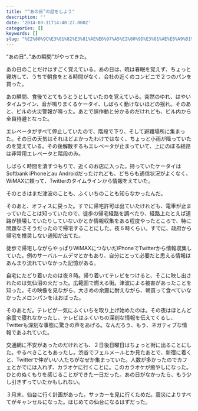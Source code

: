 ```yaml
---
title: "“あの日”の話をしよう"
description: ''
date: '2014-03-11T14:40:27.000Z'
categories: []
keywords: []
slug: "%E2%80%9C%E3%81%82%E3%81%AE%E6%97%A5%E2%80%9D%E3%81%AE%E8%A9%B1%E3%82%92%E3%81%97%E3%82%88%E3%81%86"
---
```

“あの日”、”あの瞬間”がやってきた。

あの日のことだけはすごく覚えている。あの日は、暁は春眠を覚えず、ちょっと寝坊して、うちで朝食をとる時間がなく、会社の近くのコンビニで２つのパンを買った。

あの瞬間、食後でとてもうとうとしていたのを覚えている。突然のゆれ、はやいタイムライン、音が鳴りまくるケータイ、しばらく動けないほどの揺れ。そのあと、ビルの火災警報が鳴った。あとで誤作動と分かるのだけれども、ビル内から全員待避となった。

エレベータがすべて停止していたので、階段で下り、そして避難場所に集まった。その日の天気はそれほどよかったわけではなく、ちょっと小雨が降っていたのを覚えている。その後解散するもエレベータが止まっていて、上にのぼる経路は非常用エレベータと階段のみ。

しばらく時間を潰すつもりで、近くのお店に入った。持っていたケータイはSoftbank iPhoneとau Androidだったけれども、どちらも通信状況がよくなく、WiMAXに頼って、Twitterのタイムラインから情報をえていた。

そのときはまだ津波のことも、ふくいちのことも知らなかったんだ。

そのあと、オフィスに戻った。すでに帰宅許可は出ていたけれども、電車が止まっていたことは知っていたので、徒歩の帰宅経路を調べたり、経路上たとえば道路が損壊していたりしていないかとか情報収集をある程度やったところで、特に問題なさそうだったので帰宅することにした。夜６時くらい。すでに、政府から帰宅を推奨しない通知が出てた。

徒歩で帰宅しながらやっぱりWiMAXにつないだiPhoneでTwitterから情報収集していた。例のサーバルームデマとかもあり、自分にとって必要だと思える情報はあんまり流れていなかった記憶がある。

自宅にたどり着いたのは夜８時。帰り着いてテレビをつけると、そこに映し出されたのは気仙沼の火だった。広範囲で燃える街。津波による被害があったことを知った。その映像を見ながら、大きめの余震に耐えながら、朝買って食べていなかったメロンパンをほおばった。

そのあとだ。テレビが一気にふくいちを取り上げ始めたのは。その夜はほとんど余震で寝れなかったし、テレビはふくいちの深刻な情報を伝えてくるし、Twitterも深刻な事態に驚きの声をあげる。なんだろう、もう、ネガティブな情報であふれていた。

交通網に不安があったのだけれども、２日後日曜日はちょっと街に出ることにした。やるべきこともあったし。渋谷でフェルメールとか見たあとで、新宿に着くと、Twitterで仲がいい人たちがなぜか集まっていた。人数が多かったのでカフェとかでには入れず、カラオケに行くことに。このカラオケが癒やしになった。ひとのぬくもりを感じることができた一日だった。あの日がなかったら、もう少し引きずっていたかもしれない。

３月末、仙台に行く計画があった。サッカーを見に行くためだ。震災によりすべてがキャンセルになった。はじめての仙台になるはずだった。